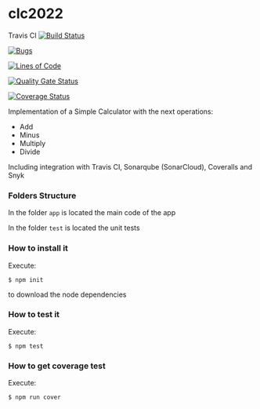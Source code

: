 # clc2022
Travis CI  [![Build Status](https://app.travis-ci.com/dbotia/clc2022.svg?branch=main)](https://app.travis-ci.com/dbotia/clc2022)

[![Bugs](https://sonarcloud.io/api/project_badges/measure?project=clc2022&metric=bugs)](https://sonarcloud.io/summary/new_code?id=clc2022)

[![Lines of Code](https://sonarcloud.io/api/project_badges/measure?project=clc2022&metric=ncloc)](https://sonarcloud.io/summary/new_code?id=clc2022)


[![Quality Gate Status](https://sonarcloud.io/api/project_badges/measure?project=clc2022&metric=alert_status)](https://sonarcloud.io/summary/new_code?id=clc2022)

[![Coverage Status](https://coveralls.io/repos/github/dbotia/clc2022/badge.svg?branch=main)](https://coveralls.io/github/dbotia/clc2022?branch=main)

Implementation of a Simple Calculator with the next operations:

* Add
* Minus
* Multiply
* Divide

Including integration with Travis CI, Sonarqube (SonarCloud), Coveralls and Snyk

### Folders Structure

In the folder `app` is located the main code of the app

In the folder `test` is located the unit tests

### How to install it

Execute:

```shell
$ npm init
```
to download the node dependencies

### How to test it

Execute:

```shell
$ npm test
```

### How to get coverage test

Execute:

```shell
$ npm run cover
```

